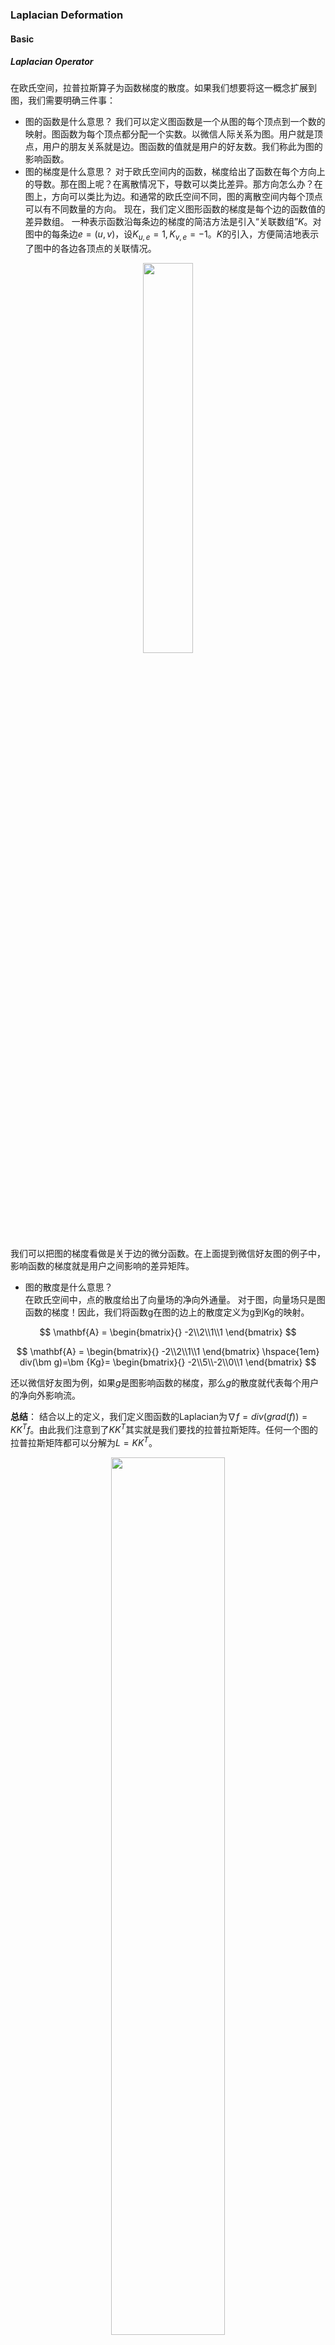 
### Laplacian Deformation
#### Basic
##### Laplacian Operator
在欧氏空间，拉普拉斯算子为函数梯度的散度。如果我们想要将这一概念扩展到图，我们需要明确三件事：

- 图的函数是什么意思？
	我们可以定义图函数是一个从图的每个顶点到一个数的映射。图函数为每个顶点都分配一个实数。以微信人际关系为图。用户就是顶点，用户的朋友关系就是边。图函数的值就是用户的好友数。我们称此为图的影响函数。
- 图的梯度是什么意思？
	对于欧氏空间内的函数，梯度给出了函数在每个方向上的导数。那在图上呢？在离散情况下，导数可以类比差异。那方向怎么办？在图上，方向可以类比为边。和通常的欧氏空间不同，图的离散空间内每个顶点可以有不同数量的方向。 现在，我们定义图形函数的梯度是每个边的函数值的差异数组。 一种表示函数沿每条边的梯度的简洁方法是引入“关联数组”$K$。对图中的每条边$e=(u,v)$，设$K_{u,e}=1,K_{v,e}=-1$。$K$的引入，方便简洁地表示了图中的各边各顶点的关联情况。

<div  align="center">    
<img src="https://gitee.com//dominic_z/markdown_picbed/raw/master/img/1.png" width = "40%"/>
</div>

我们可以把图的梯度看做是关于边的微分函数。在上面提到微信好友图的例子中，影响函数的梯度就是用户之间影响的差异矩阵。

- 图的散度是什么意思？  
在欧氏空间中，点的散度给出了向量场的净向外通量。  对于图，向量场只是图函数的梯度！因此，我们将函数g在图的边上的散度定义为g到Kg的映射。

$$ \mathbf{A} = 
\begin{bmatrix}{}
-2\\2\\1\\1
\end{bmatrix}  
$$

$$
\mathbf{A} = 
\begin{bmatrix}{}
-2\\2\\1\\1
\end{bmatrix} 
\hspace{1em}
div(\bm g)=\bm {Kg}=
\begin{bmatrix}{}
-2\\5\\-2\\0\\1
\end{bmatrix}
$$

还以微信好友图为例，如果$g$是图影响函数的梯度，那么$g$的散度就代表每个用户的净向外影响流。

**总结**：  结合以上的定义，我们定义图函数的Laplacian为$\nabla f = div(grad(f))=KK^Tf$。由此我们注意到了$KK^T$其实就是我们要找的拉普拉斯矩阵。任何一个图的拉普拉斯矩阵都可以分解为$L=KK^T$。

<div  align="center">    
<img src="https://gitee.com//dominic_z/markdown_picbed/raw/master/img/2.png" width = "60%"/>
</div>

绿色圈起来的其实恰好就是顶点的度。一旦我们注意到这点，我们就可以得到了最常见的拉普拉斯矩阵的定义：$L=D-W$，而$W$就是邻接矩，$D$是度数矩阵。

**启发**:拉普拉斯矩阵能告诉我们什么信息呢？  对于连续空间，它是函数的二阶导数。因此，它可以反映函数在其域上的“平滑”程度。 对于图函数，这个矩阵也一样。也就是说，图函数的Laplacian决定了图函数的“光滑”程度。那是什么意思？  

在图上，对于光滑函数它的值从一个顶点到另一个相邻顶点之间变化不大。但是对于不连通的顶点，值跳跃是正常的，但是只要两顶点连通就不应变化很大。如何用数学表达式来描述呢？如：$\sum_{u~v}w_{uv}(f(u)-f(v))^2$。$w$表示边权重。如果$w$增大，那么$(f(u)-f(v))^2$势必减小。以上提到的等价于图函数的$Dirichlet \quad energy$。表达式为：$E(f)=\frac{1}{2}\sum_{u~v}w_{uv}(f(u)-f(v))^2=\Vert K^Tf \Vert^2=f^TLf$。根据拉普拉斯矩阵定义可得：

$$
f^{T}Lf=f^{T}Df-f^{T}Wf=\sum_{i=1}^{n}d_{i}f^{2}\left(v_{i}\right)-\sum_{i,j=1}^{n}w_{ij}f\left(v_{i}\right)f\left(v_{j}\right)\\=\frac{1}{2}\left(\sum_{i=1}^{n}d_{i}f^{2}\left(v_{i}\right)-2\sum_{i,j=1}^{n}w_{ij}f\left(v_{i}\right)f\left(v_{j}\right)+\sum_{j=1}^{n}d_{j}f^{2}\left(v_{j}\right)\right)\\=\frac{1}{2}\sum_{i,j=1}^{n}w_{ij}\left(f\left(v_{i}\right)-f\left(v_{j}\right)\right)^{2}
$$
##### 微分坐标（Laplacian Coordinate）
指定$G=(V,E)$是一个三维模型，其中$V$是三维模型的所有顶点，$E$是边集合，$V_i$表示衣蛾顶点，$V_j$表示此顶点邻接顶点。微分坐标：$\delta_i = v_i-\frac{1}{d_i} \sum_{j \in N(i)} v_j$  

若要计算微分坐标，可以用原坐标乘以一个$V\times V$大小的矩阵L来获得。其中矩阵$L$表示如下：
\[
L_{ij}=
\begin{cases}
1 \quad i=j\\
-\frac{1}{d_i} \quad j\in {j:(i,j)\in E}\\
0 \quad \text{其他}
\end{cases}
\]

这个拉普拉斯矩阵是奇异的，矩阵的秩为$n-k$其中，$k$是三维模型的连通体数量。因此，如果已知微分坐标的拉普拉斯矩阵，需要得到所有顶点的坐标。就必须给定大于$k$个顶点的坐标，然后才能求解出其余顶点的坐标。这些顶点就是所谓的"锚点"。

#### 拉普拉斯变形算法概述
- 数学原理
拉普拉斯变形的核心理念是把顶点的坐标从欧几里得空间转变到微分坐标空间。因为微分坐标是个局部坐标，从而保持微分坐标不变，就保持了三维模型局部细节不变。进而在满足用户交互改变的三维模型一部分顶点的位置条件下，再把三维模型的微分坐标恢复为欧几里得坐标，从而完成整个变形过程。

- 计算微分坐标 
$$\bm {\Delta = L(V)}$$
$L$表示拉普拉斯算子。该算法采用基于顶点度数的拉普拉斯矩阵$\bm {L=D-A}$;$\bm D$即度数矩阵，$\bm A$即邻接矩阵。

- 移动手柄得到变形手柄上顶点新的坐标
$$
\bm {v'_i =u_i}
$$
$\bm{u}$表示手柄顶点新位置,$\bm{v}$表示顶点新的位置

- 根据微分坐标和手柄上顶点的新位置，用最小二乘法计算其余顶点的位置
$$
\bm{V}=\arg_{v'}\min(||\bm{L(V')-\Delta}||^2+\sum_{i \in C}||\bm {v'_{i}-u_{i} }||)
$$

- 解超静定线性系统
$$
\bm {AV'}=\left[ \begin{matrix}\bm{ L }\\\bm{ H }\end{matrix}\right] V'= \left[ \begin{matrix} \bm {\Delta'} \\\bm { h} \end{matrix}\right] = b
$$

$H$是$m×n$阶矩阵，$H$的每一行只有一个非零元素，其值为对应的约束权值。m就是添加的锚点个数，n是所有顶点个数。  
因为A 不是一个方阵，不能直接求解。需要乘以一个转置变为方阵再求：
$$
\bm {A^TAx=A^T}b\\
x=\bm{(A^TA)^{-1}A^T}b
$$

求解逆矩阵比较困难，用Cholesky分解加速求解。$A^TA$分解为$A^TA=R^TR$，R是一个上三角阵。



#### 实现细节
$$
\arg\min(||\bm{L(V')}-\bm{\Delta}||^2+\sum_{i \in C}||\bm {v'_{i}}-\bm {u_{i} }||^2)
$$

为了方便推导，不考虑加入手柄。加入手柄无非就是在拉普拉斯矩阵下方加上几行。原理是一样的。
$$
\arg\min(||\bm{L(V')}-\bm{\Delta}||^2)
$$
设拉普拉斯矩阵$L$为：
\[ 
\bm{L} =
\begin{bmatrix}{}
a_{11} & a_{12} & \dots & a_{1n}\\
a_{21} & a_{22} & \dots & a_{2n}\\
\dots  & \dots  & \ddots& \dots \\
a_{n1} & a_{n2} & \dots & a_{nn}
\end{bmatrix}
\]
\[ 
\bm{V'} =
\begin{bmatrix}{}
v'_1\\
v'_2\\
\vdots \\
v'_n
\end{bmatrix}
\]
为方便标记，设$\bm{\Delta} = \bm{y}$

$$
||\bm{L(V')}-\bm{\Delta}||^2=\sum_{i=1}^n(\sum_{j=1}^na_{ij}v'_j-y_i)^2
$$
我们可以通过对$v'$求导并让结果等于0，来求得最小误差：
$$
\frac{\partial(||\bm{L(V')}-\bm{\Delta}||^2)}{\partial v'_k}=\sum_{i=1}^n2(\sum_{j=1}^na_{ij}v'_j-y_i)a_{ik}=0
$$
对$k=1,2,\dots ,n$上式中的$n$个等式等价于矩阵方程：
$$
(\bm{LV'}-\bm{y})^T\bm{L}=0
$$
等价于：
$$
\bm {L}^T(\bm{LV'}-\bm{y})=0
$$
即：
$$
\bm {L}^T\bm{LV'}=\bm{L}^T\bm{y}
$$
因为$\bm{L^TL}$正定矩阵，所有$(\bm{L^TL})^{-1}$存在。所以解：
$$
\bm{V'}=((\bm{L^TL})^{-1}\bm{L}^T)\bm{y}
$$



#### 实验结果
##### 普通拉普拉斯权重
<div  align="center">    
<img src="https://gitee.com//dominic_z/markdown_picbed/raw/master/img/100.png"  width = "40%"/>
<img src="https://gitee.com//dominic_z/markdown_picbed/raw/master/img/200.png" width = "40%"/>
</div>

<div  align="center">    
<img src="https://gitee.com//dominic_z/markdown_picbed/raw/master/img/300.png" width = "40%"/>
<img src="https://gitee.com//dominic_z/markdown_picbed/raw/master/img/400.png" width = "40%"/>
</div>


##### 余切拉普拉斯权重
$$
w_{ij}=\frac{1}{2}(\cot \alpha_{ij}+\cot \alpha_{ji})
$$
其中，$\alpha_{ij},\alpha_{ji}$是两个和边$(x_i,x_j)$相对的角度：
<div  align="center">    
<img src="https://gitee.com//dominic_z/markdown_picbed/raw/master/img/64869419.png" width = "30%"/>
</div>

余切拉普拉斯矩阵中的每个元素都需要计算两个角度的余切，但是在代码里不需要直接计算每个矩阵的元素，而是先构造$V\times V$（$V$是顶点个数）的矩阵，遍历每个三角形计算三角形的余切并累加到矩阵的对应元素。遍历完后，每个矩阵元素正好就是两个对应角度余切的值之和。
<div  align="center">    
<img src="https://gitee.com//dominic_z/markdown_picbed/raw/master/img/4651320.png"  width = "20%"/>
<img src="https://gitee.com//dominic_z/markdown_picbed/raw/master/img/052056.png" width = "20%"/>
</div>
<div  align="center">    
<img src="https://gitee.com//dominic_z/markdown_picbed/raw/master/img/46564.png"  width = "20%"/>
<img src="https://gitee.com//dominic_z/markdown_picbed/raw/master/img/979+6.png" width = "15%"/>
</div>
<div  align="center">    
<img src="https://gitee.com//dominic_z/markdown_picbed/raw/master/img/6549461.png"  width = "20%"/>
<img src="https://gitee.com//dominic_z/markdown_picbed/raw/master/img/64984602.159.png" width = "20%"/>
</div>
### 拉普拉斯变形迭代算法
理想情况下微分坐标应该是旋转不变的，这样可以确保变形时细节不回丢失。但是微分坐标不是旋转不变的，因此会产生细节上的扭曲。因此在上述系统中，需要把微分坐标进行相应的旋转，如下：

$$
V=\arg_{v'}min(\sum_{i=1}^n ||L(v'_i)-T_i(\delta_i)||^2+\sum_{j \in C}||v'_{j}-u_{j}||)
$$

$T_i$表示旋转矩阵。一方面重建模型需要知道准确的拉普拉斯坐标旋转后的值，一方面拉普拉斯坐标值和重建后的三维模型顶点坐标有关。解决方法有很多，其中之一是插值法，也就是把手柄上顶点的拉普拉斯坐标旋转的角度进行插值到其他待定顶点的拉普拉斯坐标。缺点是对于变化较大的变形和手柄位移产生的旋转情况效果不好。另一方法就是迭代法。

拉普拉斯坐标是一个向量，不仅有大小还有方向。迭代法核心思想是保持拉普拉斯坐标大小不变，方向改变。大小不变可以保持原有模型局部形状，而每次改变坐标向量的方向为顶点的当前法向法向，这就可以移除切线方向的分量，从而减少变形产生的拉伸和扭曲。\par
迭代法效果比以上方法效果好，但是速度慢。
##### 拉普拉斯矩阵的一些性质

1. 每行元素之和为零。
2. 因为$\bm L f =0$，那么拉普拉斯矩阵$\bm L$具有一个值为常数的特征向量和相对应是值为0的特征值。
3. 如果三维模型的组成部分为$c$个互不连接的模块，那么相应的拉普拉斯矩阵有$c$个特征值为0。
4. 拉普拉斯矩阵可以表示为一个对角阵和一个对称阵的乘积：$\bm {L=B^{-1}S}$。其中，$\bm B^{-1}$为一个对角阵，它的元素是$b_i^{-1}$，$\bm S$是一个对称矩阵，对角线上的元素是$S_{ii}=\sum_{j\in {N(i)}}w_{ij}$
5. 如果$b_i$的值都是一样的，那么拉普拉斯矩阵一定是对称的。
